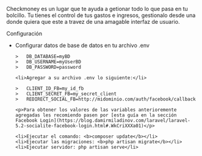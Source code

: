 <p>
	Checkmoney es un lugar que te ayuda a getionar todo lo que pasa en tu bolcillo. Tu tienes el control de tus gastos e ingresos, gestionalo desde una donde quiera que este a travez de una amagable interfaz de usuario.
</p>
<p>Configuración</p>
<ul>
	<li>Configurar datos de base de datos en tu archivo .env</li>
	
	>	DB_DATABASE=myBD
	>	DB_USERNAME=myUserBD
	>	DB_PASSWORD=password
	
	<li>Agregar a su archivo .env lo siguiente:</li>

	>	CLIENT_ID_FB=my_id_fb
	>	CLIENT_SECRET_FB=my_secret_client
	>	REDIRECT_SOCIAL_FB=http://midominio.com/auth/facebook/callback
	
	<p>Para obtener los valores de las variables anterioremente agregadas les recomiendo pasen por [esta guía en la sección Facebook Login](https://blog.damirmiladinov.com/laravel/laravel-5.2-socialite-facebook-login.html#.WkCriXXXa01)</p>
	
	<li>Ejecutar el comando: <b>composer update</b></li>
	<li>Ejecutar las migraciones: <b>php artisan migrate</b></li>
	<li>Ejecutar servidor: php artisan serve</li>
</ul>
